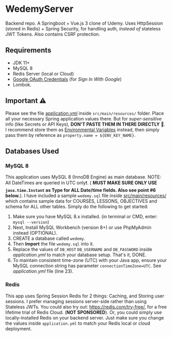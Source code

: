 # WedemyServer

Backend repo. A Springboot + Vue.js 3 clone of Udemy. Uses HttpSession (stored in Redis) + Spring Security, for handling auth, _instead of_ stateless JWT Tokens.
Also contains CSRF protection.

## Requirements

- JDK 11+
- MySQL 8
- Redis Server (local or Cloud)
- [Google OAuth Credentials](https://console.developers.google.com/apis/credentials) (for _Sign In With Google_)
- Lombok.

## Important ⚠

Please see the file [application.yml](src/main/resources/application.yml) inside `src/main/resources/`
folder. Place all your necessary Spring application values there. But for _super-sensitive_
info (like Secrets or API Keys), **DON'T PASTE THEM IN THERE DIRECTLY** 🚫. I recommend store them
as [Environmental Variables](https://www.baeldung.com/properties-with-spring) instead, then simply pass them by
reference as `property.name = ${ENV_KEY_NAME}`.

## Databases Used

### MySQL 8

This application uses MySQL 8 (InnoDB Engine) as main database. NOTE: All DateTimes are queried in UTC only❗. (
**MUST MAKE SURE ONLY USE `java.time.Instant` as Type for ALL Date/time fields. Also see point #6 below.**). I have
included a sample `wedemy.sql`
file inside [src/main/resources/](src/main/resources) which contains sample data for COURSES, LESSONS, OBJECTIVES and
schema for ALL other tables. Simply do the following to get started:

1. Make sure you have MySQL 8.x installed. (in terminal or CMD, enter: `mysql --version`)
2. Next, Install MySQL Workbench (version 8+) or use PhpMyAdmin instead (OPTIONAL).
3. CREATE a database called `wedemy`.
4. Then **Import** the file `wedemy.sql` into it.
5. Replace the values of `DB_HOST` `DB_USERNAME` and `DB_PASSWORD` inside _application.yml_ to match your
   database setup. That's it, DONE.
6. To maintain consistent time-zone (UTC) with your Java app, ensure your MySQL connection string has
   parameter `connectionTimeZone=UTC`. See
   _application.yml_ file (line 23).

### Redis

This app uses Spring Session Redis for 2 things: Caching, and Storing user sessions. I prefer managing sessions server-side rather than using
Stateless JWTs. You could also try
out: https://redis.com/try-free/, for a free lifetime trial of Redis Cloud.
(**NOT SPONSORED**). Or, you could simply use locally-installed Redis on your backend server. Just make sure you change
the values inside `application.yml` to match your Redis local or cloud deployment.

